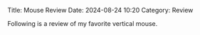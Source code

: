 Title: Mouse Review
Date: 2024-08-24 10:20
Category: Review

Following is a review of my favorite vertical mouse.